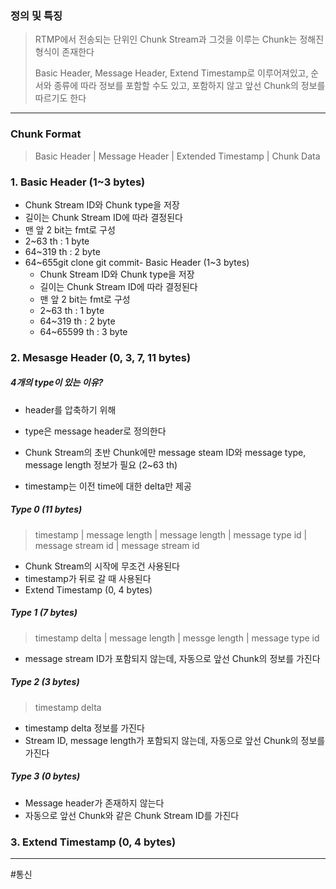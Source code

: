### 정의 및 특징
>RTMP에서 전송되는 단위인 Chunk Stream과 그것을 이루는 Chunk는 정해진 형식이 존재한다
>
>Basic Header, Message Header, Extend Timestamp로 이루어져있고, 순서와 종류에 따라 정보를 포함할 수도 있고, 포함하지 않고 앞선 Chunk의 정보를 따르기도 한다
---
### Chunk Format
> Basic Header | Message Header | Extended Timestamp | Chunk Data
### 1. Basic Header (1~3 bytes)
- Chunk Stream ID와 Chunk type을 저장
- 길이는 Chunk Stream ID에 따라 결정된다
- 맨 앞 2 bit는 fmt로 구성
- 2~63 th : 1 byte
- 64~319 th : 2 byte
- 64~655git clone  git commit- Basic Header (1~3 bytes)
	- Chunk Stream ID와 Chunk type을 저장
	- 길이는 Chunk Stream ID에 따라 결정된다
	- 맨 앞 2 bit는 fmt로 구성
	- 2~63 th : 1 byte
	- 64~319 th : 2 byte
	- 64~65599 th : 3 byte
### 2. Mesasge Header (0, 3, 7, 11 bytes)
##### 4개의 type이 있는 이유?
- header를 압축하기 위해

- type은 message header로 정의한다
- Chunk Stream의 초반 Chunk에만 message steam ID와 message type, message length 정보가 필요 (2~63 th)
- timestamp는 이전 time에 대한 delta만 제공
##### Type 0 (11 bytes)
> timestamp | message length | message length | message type id | message stream id | message stream id 
- Chunk Stream의 시작에 무조건 사용된다
- timestamp가 뒤로 갈 때 사용된다
- Extend Timestamp (0, 4 bytes)
##### Type 1 (7 bytes)
> timestamp delta | message length | messge length | message type id
- message stream ID가 포함되지 않는데, 자동으로 앞선 Chunk의 정보를 가진다
##### Type 2 (3 bytes)
> timestamp delta
- timestamp delta 정보를 가진다
- Stream ID, message length가 포함되지 않는데, 자동으로 앞선 Chunk의 정보를 가진다
##### Type 3 (0 bytes)
- Message header가 존재하지 않는다
- 자동으로 앞선 Chunk와 같은 Chunk Stream ID를 가진다
### 3. Extend Timestamp (0, 4 bytes)


---
#통신 